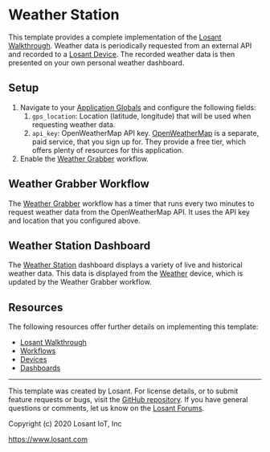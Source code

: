 # Weather Station
This template provides a complete implementation of the [Losant Walkthrough](https://docs.losant.com/getting-started/walkthrough/). Weather data is periodically requested from an external API and recorded to a [Losant Device](https://docs.losant.com/devices/overview/). The recorded weather data is then presented on your own personal weather dashboard.

## Setup
1. Navigate to your [Application Globals](https://app.losant.com/applications/~losant-application-applicationWeatherStation-0~/globals) and configure the following fields:
	1. `gps_location`: Location (latitude, longitude) that will be used when requesting weather data.
	1. `api_key`: OpenWeatherMap API key. [OpenWeatherMap](https://openweathermap.org/api) is a separate, paid service, that you sign up for. They provide a free tier, which offers plenty of resources for this application.
2. Enable the [Weather Grabber](https://app.losant.com/applications/~losant-application-applicationWeatherStation-0~/workflows/~losant-flow-weatherGrabber-0~/develop) workflow.

## Weather Grabber Workflow
The [Weather Grabber](https://app.losant.com/applications/~losant-application-applicationWeatherStation-0~/workflows/~losant-flow-weatherGrabber-0~/develop) workflow has a timer that runs every two minutes to request weather data from the OpenWeatherMap API. It uses the API key and location that you configured above.

## Weather Station Dashboard
The [Weather Station](https://app.losant.com/dashboards/~losant-dashboard-weatherStation-0~) dashboard displays a variety of live and historical weather data. This data is displayed from the [Weather](https://app.losant.com/applications/~losant-application-applicationWeatherStation-0~/devices/~losant-device-weather-0~) device, which is updated by the Weather Grabber workflow.

## Resources
The following resources offer further details on implementing this template:

* [Losant Walkthrough](https://docs.losant.com/getting-started/walkthrough)
* [Workflows](https://docs.losant.com/workflows/overview/)
* [Devices](https://docs.losant.com/devices/overview/)
* [Dashboards](https://docs.losant.com/dashboards/overview/)

---

This template was created by Losant. For license details, or to submit feature requests or bugs, visit the [GitHub repository](https://github.com/Losant/application-templates). If you have general questions or comments, let us know on the [Losant Forums](https://forums.losant.com).

Copyright (c) 2020 Losant IoT, Inc

https://www.losant.com